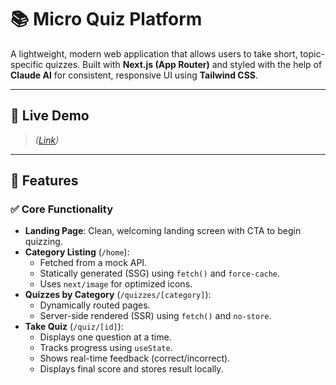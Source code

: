 # 📚 Micro Quiz Platform

A lightweight, modern web application that allows users to take short, topic-specific quizzes. Built with **Next.js (App Router)** and styled with the help of **Claude AI** for consistent, responsive UI using **Tailwind CSS**.

---

## 🚀 Live Demo

> _([Link](https://micro-quiz-platform-three.vercel.app/))_

---

## 🧩 Features

### ✅ Core Functionality

- **Landing Page**: Clean, welcoming landing screen with CTA to begin quizzing.
- **Category Listing** (`/home`):
  - Fetched from a mock API.
  - Statically generated (SSG) using `fetch()` and `force-cache`.
  - Uses `next/image` for optimized icons.
- **Quizzes by Category** (`/quizzes/[category]`):
  - Dynamically routed pages.
  - Server-side rendered (SSR) using `fetch()` and `no-store`.
- **Take Quiz** (`/quiz/[id]`):
  - Displays one question at a time.
  - Tracks progress using `useState`.
  - Shows real-time feedback (correct/incorrect).
  - Displays final score and stores result locally.

